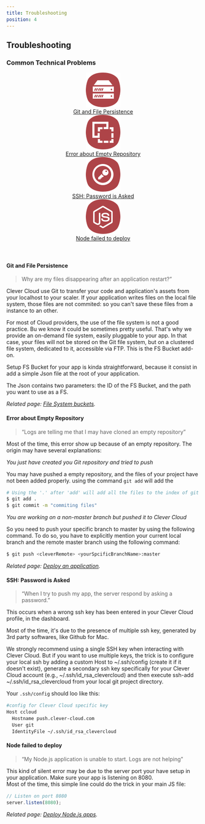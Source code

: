```yaml
---
title: Troubleshooting
position: 4
---
```


## Troubleshooting

### Common Technical Problems


<div class="row-fluid">
  <div class="span3">
    <a href="#git-and-file-persistence">
      <center>
        <img  src="/assets/images/faq/git_persistence.png" alt="instance">
      </center>
      <div class="cc_service__title" style="text-align:center">Git and File Persistence</div>
    </a>
  </div>
  <div class="span3">
    <a href="#error-about-empty-repository">
      <center>
        <img  src="/assets/images/faq/empty_repo.png" alt="instance">
      </center>
      <div class="cc_service__title" style="text-align:center">
        Error about Empty Repository
      </div>
    </a>
  </div>
  <div class="span3">
    <a href="#ssh-password-is-asked">
      <center>
        <img  src="/assets/images/faq/password_asked.png" alt="instance">
      </center>
      <div class="cc_service__title" style="text-align:center">
        SSH: Password is Asked 
      </div>
    </a>
  </div>
  <div class="span3">
    <a href="/scala/">
      <center>
        <img  src="/assets/images/faq/node_fail.png" alt="instance">
      <center>
        <div class="cc_service__title" style="text-align:center">
          Node failed to deploy
        </div>
    </a>
  </div>
</div>
<br><br>

#### <i class="icon-double-angle-right"></i> Git and File Persistence

> Why are my files disappearing after an application restart?”

Clever Cloud use Git to transfer your code and  application's assets from your localhost to your scaler. If your application writes files on the local file system, those files are not commited: so you can't save these files from a instance to an other.

For most of Cloud providers, the use of the file system is not a good practice. Bu we know it could be sometimes pretty useful. That's why we provide an on-demand file system, easily pluggable to your app. In that case, your files will not be stored on the Git file system, but on a clustered file system, dedicated to it, accessible via FTP. This is the FS Bucket add-on.

Setup FS Bucket for your app is kinda straightforward, because it consist in add a simple Json file at the root of your application.

The Json contains two parameters: the ID of the FS Bucket, and the path you want to use as a FS. 

*Related page: [File System buckets](/databases-and-services/fs-buckets/).*


#### <i class="icon-double-angle-right"></i> Error about Empty Repository

> “Logs are telling me that I may have cloned an empty repository”

Most of the time, this error show up because of an empty repository. The origin may have several explanations:

*You just have created you Git repository and tried to push*   

You may have pushed a empty repository, and the files of your project have not been added properly. using the command `git add` will add the 

```bash
# Using the '.' after 'add' will add all the files to the index of git
$ git add .
$ git commit -m "commiting files"
```

*You are working on a non-master branch but pushed it to Clever Cloud*   

So you need to push your specific branch to master by using the following command. To do so, you have to explicitly mention your current local branch and the remote master branch using the following command:
  
```bash
$ git push <cleverRemote> <yourSpcificBranchName>:master
```

*Related page: [Deploy an application](/clever-cloud-overview/add-application/).*

#### <i class="icon-double-angle-right"></i> SSH: Password is Asked 

> “When I try to push my app, the server respond by asking a password.” 

This occurs when a wrong ssh key has been entered in your Clever Cloud profile, in the dashboard. 

Most of the time, it's due to the presence of multiple ssh key, generated by 3rd party softwares, like Github for Mac. 

We strongly recommend using a single SSH key when interacting with Clever Cloud. But if you want to use multiple keys, the trick is to configure your local ssh by adding a custom Host to ~/.ssh/config (create it if it doesn't exist), generate a secondary ssh key specifically for your Clever Cloud account (e.g., ~/.ssh/id_rsa_clevercloud) and then execute ssh-add ~/.ssh/id_rsa_clevercloud from your local git project directory.

Your `.ssh/config` should loo like this:

```bash
#config for Clever Cloud specific key
Host ccloud
  Hostname push.clever-cloud.com
  User git
  IdentityFile ~/.ssh/id_rsa_clevercloud
```

#### <i class="icon-double-angle-right"></i> Node failed to deploy

> “My Node.js application is unable to start. Logs are not helping” 

This kind of silent error may be due to the server port your have setup in your application. Make sure your app is listening on 8080.  
Most of the time, this simple line could do the trick in your main JS file:

```javascript
// Listen on port 8080
server.listen(8080);
```

*Related page: [Deploy Node.js apps](/nodejs/nodejs/).*